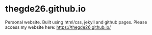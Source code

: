 # thegde26.github.io

Personal website. Built using html/css, jekyll and github pages. 
Please access my website here: https://thegde26.github.io/
